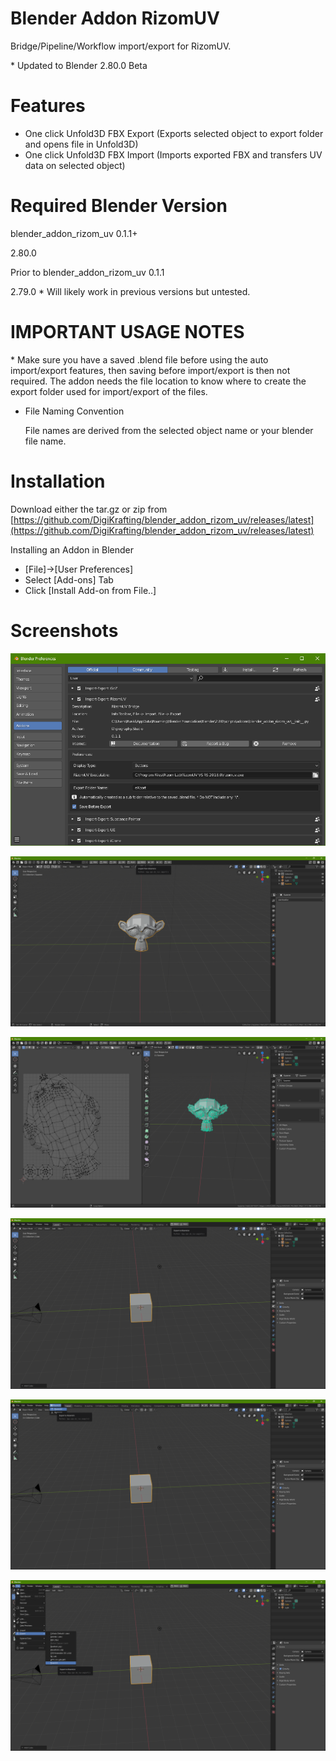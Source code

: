 # Blender Addon RizomUV

Bridge/Pipeline/Workflow import/export for RizomUV.

\* Updated to Blender 2.80.0 Beta

# Features

- One click Unfold3D FBX Export (Exports selected object to export folder and opens file in Unfold3D)
- One click Unfold3D FBX Import (Imports exported FBX and transfers UV data on selected object)

# Required Blender Version

blender_addon_rizom_uv 0.1.1+

2.80.0

Prior to blender_addon_rizom_uv 0.1.1

2.79.0
\* Will likely work in previous versions but untested.

# IMPORTANT USAGE NOTES 

\* Make sure you have a saved .blend file before using the auto import/export features, then saving before import/export is then not required. The addon needs the file location to know where to create the export folder used for import/export of the files.

- File Naming Convention

    File names are derived from the selected object name or your blender file name.

# Installation

Download either the tar.gz or zip from [https://github.com/DigiKrafting/blender_addon_rizom_uv/releases/latest](https://github.com/DigiKrafting/blender_addon_rizom_uv/releases/latest)

Installing an Addon in Blender

- [File]->[User Preferences]
- Select [Add-ons] Tab
- Click [Install Add-on from File..]

# Screenshots

![alt](/screenshots/ruv_prefs.png)

![alt](/screenshots/ruv_import.png)

![alt](/screenshots/ruv_imported.png)

![alt](/screenshots/ruv_btns.png)

![alt](/screenshots/ruv_menu.png)

![alt](/screenshots/ruv_standard.png)
